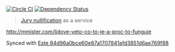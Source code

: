 [![Circle CI](https://circleci.com/gh/steida/vetoapp.svg?style=svg)](https://circleci.com/gh/steida/vetoapp)
[![Dependency Status](https://david-dm.org/steida/vetoapp.svg)](https://david-dm.org/steida/vetoapp)

> [Jury nullification](https://en.wikipedia.org/wiki/Jury_nullification) as a service

http://mmister.com/lidove-veto-co-to-je-a-proc-to-funguje

Synced with [Este 84d96a0bce60e87a1707841afd3851d6ae769f88](https://github.com/este/este/commit/84d96a0bce60e87a1707841afd3851d6ae769f88)
